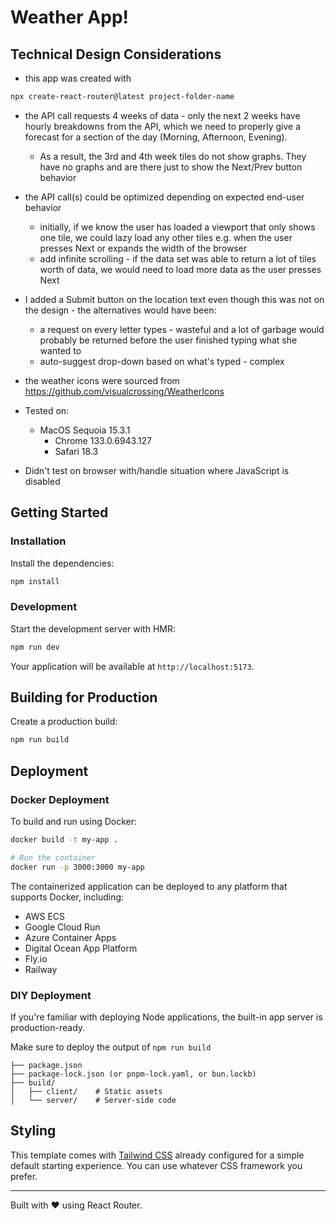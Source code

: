 # Weather App!

## Technical Design Considerations

- this app was created with
```bash
npx create-react-router@latest project-folder-name
```
- the API call requests 4 weeks of data - only the next 2 weeks have hourly breakdowns from the API, which we need to properly give a forecast for a section of the day (Morning, Afternoon, Evening).
  - As a result, the 3rd and 4th week tiles do not show graphs. They have no graphs and are there just to show the Next/Prev button behavior
- the API call(s) could be optimized depending on expected end-user behavior
  - initially, if we know the user has loaded a viewport that only shows one tile, we could lazy load any other tiles e.g. when the user presses Next or expands the width of the browser
  - add infinite scrolling - if the data set was able to return a lot of tiles worth of data, we would need to load more data as the user presses Next
- I added a Submit button on the location text even though this was not on the design - the alternatives would have been:
  - a request on every letter types - wasteful and a lot of garbage would probably be returned before the user finished typing what she wanted to
  - auto-suggest drop-down based on what's typed - complex
- the weather icons were sourced from https://github.com/visualcrossing/WeatherIcons


- Tested on:
  - MacOS Sequoia 15.3.1
    - Chrome 133.0.6943.127
    - Safari 18.3
- Didn't test on browser with/handle situation where JavaScript is disabled

## Getting Started

### Installation

Install the dependencies:

```bash
npm install
```

### Development

Start the development server with HMR:

```bash
npm run dev
```

Your application will be available at `http://localhost:5173`.

## Building for Production

Create a production build:

```bash
npm run build
```

## Deployment

### Docker Deployment

To build and run using Docker:

```bash
docker build -t my-app .

# Run the container
docker run -p 3000:3000 my-app
```

The containerized application can be deployed to any platform that supports Docker, including:

- AWS ECS
- Google Cloud Run
- Azure Container Apps
- Digital Ocean App Platform
- Fly.io
- Railway

### DIY Deployment

If you're familiar with deploying Node applications, the built-in app server is production-ready.

Make sure to deploy the output of `npm run build`

```
├── package.json
├── package-lock.json (or pnpm-lock.yaml, or bun.lockb)
├── build/
│   ├── client/    # Static assets
│   └── server/    # Server-side code
```

## Styling

This template comes with [Tailwind CSS](https://tailwindcss.com/) already configured for a simple default starting experience. You can use whatever CSS framework you prefer.

---

Built with ❤️ using React Router.
